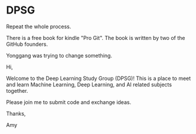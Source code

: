 # DPSG
Repeat the whole process.

There is a free book for kindle "Pro Git".  The book is written by two of the GitHub founders.

Yonggang was trying to change something.


Hi,

Welcome to the Deep Learning Study Group (DPSG)! This is a place to meet and learn Machine Learning, Deep Learning, and AI related subjects together.

Please join me to submit code and exchange ideas.

Thanks,

Amy
